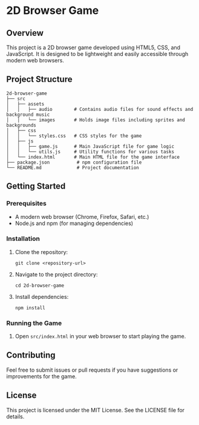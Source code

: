 # 2D Browser Game

## Overview
This project is a 2D browser game developed using HTML5, CSS, and JavaScript. It is designed to be lightweight and easily accessible through modern web browsers.

## Project Structure
```
2d-browser-game
├── src
│   ├── assets
│   │   ├── audio        # Contains audio files for sound effects and background music
│   │   └── images       # Holds image files including sprites and backgrounds
│   ├── css
│   │   └── styles.css   # CSS styles for the game
│   ├── js
│   │   ├── game.js      # Main JavaScript file for game logic
│   │   └── utils.js     # Utility functions for various tasks
│   └── index.html       # Main HTML file for the game interface
├── package.json          # npm configuration file
└── README.md             # Project documentation
```

## Getting Started

### Prerequisites
- A modern web browser (Chrome, Firefox, Safari, etc.)
- Node.js and npm (for managing dependencies)

### Installation
1. Clone the repository:
   ```
   git clone <repository-url>
   ```
2. Navigate to the project directory:
   ```
   cd 2d-browser-game
   ```
3. Install dependencies:
   ```
   npm install
   ```

### Running the Game
1. Open `src/index.html` in your web browser to start playing the game.

## Contributing
Feel free to submit issues or pull requests if you have suggestions or improvements for the game.

## License
This project is licensed under the MIT License. See the LICENSE file for details.